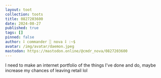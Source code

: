 ```yaml
---
layout: toot
collection: toots
title: 0827203600
date: 2024-08-27
published: true
tags: []
pinned: false
author: ⸸ commander ░ nova ⸸ :~$
avatar: /img/avatar/daemon.jpeg
mastodon: https://mastodon.online/@cmdr_nova/0827203600
---
```


I need to make an internet portfolio of the things I've done and do, maybe increase my chances of leaving retail lol
